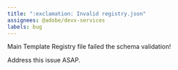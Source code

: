 ```yaml
---
title: ":exclamation: Invalid registry.json"
assignees: @adobe/devx-services
labels: bug
---
```

Main Template Registry file failed the schema validation!

Address this issue ASAP.
